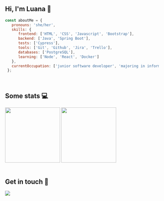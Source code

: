 ## Hi, I'm Luana 👋

```javascript
const aboutMe = {
   pronouns: 'she/her',
   skills: {
      frontend: ['HTML', 'CSS', 'Javascript', 'Bootstrap'],
      backend: ['Java', 'Spring Boot'],
      tests: ['Cypress'],
      tools: ['Git', 'Github', 'Jira', 'Trello'],
      databases: ['PostgreSQL'],
      learning: ['Node', 'React', 'Docker']
   },
   currentOccupation: ['junior software developer', 'majoring in information systems'],
 };
```
<br/>

## Some stats 💻 
 <div>
  <img height="180em" src="https://github-readme-stats.vercel.app/api?username=saalua&show_icons=true&theme=github_dark&include_all_commits=true&count_private=true"/>
  <img height="180em" src="https://github-readme-stats.vercel.app/api/top-langs/?username=saalua&layout=compact&langs_count=7&theme=github_dark&hide=Jupyter Notebook"/>
  
</div>
<br>

## Get in touch :bat:

<p align="left">
  <a href="https://www.linkedin.com/in/saalua" target="_blank" alt="Linkedin">
   <img src="https://img.shields.io/badge/LinkedIn-0077B5?style=for-the-badge&logo=linkedin&logoColor=white&link=https://www.linkedin.com/in/saalua" />
   </a>
</p>

